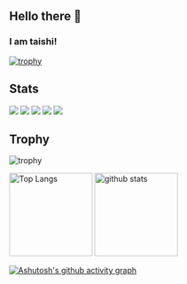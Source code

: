 ## Hello there 👋
### I am taishi!

[![trophy](https://github-profile-trophy.vercel.app/?username=taishi29&theme=onedark)](https://github.com/ryo-ma/github-profile-trophy)

## Stats
![](http://github-profile-summary-cards.vercel.app/api/cards/profile-details?username=taishi29&theme=gruvbox)
![](http://github-profile-summary-cards.vercel.app/api/cards/repos-per-language?username=taishi29&theme=gruvbox)
![](http://github-profile-summary-cards.vercel.app/api/cards/most-commit-language?username=taishi29&theme=gruvbox)
![](http://github-profile-summary-cards.vercel.app/api/cards/stats?username=taishi29&theme=gruvbox)
![](http://github-profile-summary-cards.vercel.app/api/cards/productive-time?username=taishi29&theme=gruvbox&utcOffset=9)

## Trophy
![trophy](https://github-profile-trophy.vercel.app/?username=Keichan15&theme=gruvbox)


<p align="left"> 
  <img alt="Top Langs" height="150px" src="https://github-readme-stats.vercel.app/api/top-langs/?username=taishi29&layout=compact&count_private=true&show_icons=true&theme=tokyonight" />
  <img alt="github stats" height="150px" src="https://github-readme-stats.vercel.app/api?username=taishi29&count_private=true&show_icons=true&show_icons=true&theme=tokyonight" />
</p>


[![Ashutosh's github activity graph](https://github-readme-activity-graph.vercel.app/graph?username=taishi29&theme=github)](https://github.com/taishi29/github-readme-activity-graph)
<!--
**taishi29/taishi29** is a ✨ _special_ ✨ repository because its `README.md` (this file) appears on your GitHub profile.

Here are some ideas to get you started:

- 🔭 I’m currently working on ...
- 🌱 I’m currently learning ...
- 👯 I’m looking to collaborate on ...
- 🤔 I’m looking for help with ...
- 💬 Ask me about ...
- 📫 How to reach me: ...
- 😄 Pronouns: ...
- ⚡ Fun fact: ...
-->
